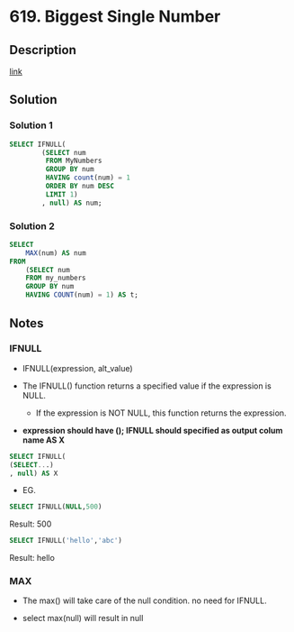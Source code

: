 # 619. Biggest Single Number

## Description

[link](https://leetcode.com/problems/biggest-single-number/)


## Solution

### Solution 1
```SQL
SELECT IFNULL(
        (SELECT num 
         FROM MyNumbers
         GROUP BY num
         HAVING count(num) = 1
         ORDER BY num DESC
         LIMIT 1)
        , null) AS num;
```

### Solution 2
```SQL
SELECT
    MAX(num) AS num
FROM
    (SELECT num
    FROM my_numbers
    GROUP BY num
    HAVING COUNT(num) = 1) AS t;
```

## Notes

### IFNULL
  * IFNULL(expression, alt_value)
  * The IFNULL() function returns a specified value if the expression is NULL.
	* If the expression is NOT NULL, this function returns the expression.

  * **expression should have (); IFNULL should specified as output colum name AS X**
  ```SQL
  SELECT IFNULL(
  (SELECT...)
  , null) AS X
  ```
  * EG.
```SQL
SELECT IFNULL(NULL,500)
```
Result: 500

```SQL
SELECT IFNULL('hello','abc')
```
Result: hello

### MAX
  * The max() will take care of the null condition. no need for IFNULL.

  * select max(null) will result in null


